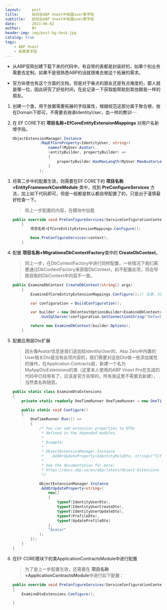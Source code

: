 ```yaml
---
layout:     post
title:      如何在ABP Vnext中拓展user表字段
subtitle:   如何在ABP Vnext中拓展user表字段
date:       2023-06-02
author:     BY
header-img: img/post-bg-desk.jpg
catalog: true
tags:
    - ABP Vnext
    - 拓展表字段
---
```


* 从ABP官网创建下载下来的代码中，有自带的表都是封装好的，如果个别业务需要去定制，如果不是很熟悉ABP的话就很难去做这个拓展的需求。

* 官方纵使也有这个方面的文档，但是对于柴点的朋友还是有点难度的，鄙人就是哪一位，因此研究了好些时间，在此记录一下获取能帮助到其他跟我一样的朋友。

1. 创建一个类，用于放置需要拓展的字段属性，根据规范这部分属于聚合根，放在Domain下即可，不需要去继承IdentityUser，血一样的教训····
2. 在 EF CORE下的 **项目名称+EfCoreEntityExtensionMappings** 对用户名新增字段。
    ``` C#
    ObjectExtensionManager.Instance
                .MapEfCoreProperty<IdentityUser, string>(
                    nameof(MyUser.Avatar),
                    (entityBuilder, propertyBuilder) =>
                    {
                        propertyBuilder.HasMaxLength(MyUser.MaxAvatarLength);
                    }
                );
    ```

3. 将第二步中的配置生效，则需要在EF CORE下的 **项目名称+EntityFrameworkCoreModule** 类中，找到 **PreConfigureServices** 方法，加上如下代码即可，但是一般都是默认都自带配置了的，只是出于谨慎最好检查一下。
    > 将上一步配置的内容，在模块中加载

    ```C#
    public override void PreConfigureServices(ServiceConfigurationContext context)
        {
            项目名称+EfCoreEntityExtensionMappings.Configure();

            base.PreConfigureServices(context);
        }
    ```

4. 配置 **项目名称+MigrationsDbContextFactory**类中的 **CreateDbContext**。
    > 同上一步，在DbContextFactory中进行同样配置，一些情况下我们需要通过DbContextFactory来获取DbContext，如不配置此项，将会导致获取的DbContext中内容不一致。
    ```C#
    public ExamineDbContext CreateDbContext(string[] args)
        {
            ExamineEfCoreEntityExtensionMappings.Configure();// 注意，只是这一行

            var configuration = BuildConfiguration();

            var builder = new DbContextOptionsBuilder<ExamineDbContext>()
                .UseSqlServer(configuration.GetConnectionString("Default")/*, MySqlServerVersion.LatestSupportedServerVersion*/);

            return new ExamineDbContext(builder.Options);
        }
    ```

5. 配置应用层Dto扩展
    > 因头像Avatar信息是我们追加给IdentityUser的，Abp Zero中内置的User相关Dto是没有此项内容的，我们需要对这些Dto做一些添加属性的操作。在Application.Contracts层，新建一个名为MyAppDtoExtensions的类（这里本人使用的ABP Vnext Pro在生成的代码中已经带有了，应该是官方自带的，所有我这里不需要去新建），当然类名称随意。

    ```C#
    public static class ExamineDtoExtensions
    {
        private static readonly OneTimeRunner OneTimeRunner = new OneTimeRunner();

        public static void Configure()
        {
            OneTimeRunner.Run(() =>
            {
                /* You can add extension properties to DTOs
                 * defined in the depended modules.
                 *
                 * Example:
                 *
                 * ObjectExtensionManager.Instance
                 *   .AddOrUpdateProperty<IdentityRoleDto, string>("Title");
                 *
                 * See the documentation for more:
                 * https://docs.abp.io/en/abp/latest/Object-Extensions
                 */

                ObjectExtensionManager.Instance
                .AddOrUpdateProperty<string>(
                    new[]
                    {
                        typeof(IdentityUserDto),
                        typeof(IdentityUserCreateDto),
                        typeof(IdentityUserUpdateDto),
                        typeof(ProfileDto),
                        typeof(UpdateProfileDto)
                    },
                    "Avatar"
                );
            });
        }
    }
    ```

6. 在EF CORE模块下的类ApplicationContractsModule中进行配置
    > 为了是上一步配置生效，还需要在 **项目名称+ApplicationContractsModule**中进行如下配置：
    
    ```C#
    public override void PreConfigureServices(ServiceConfigurationContext context)
    {
        ExamineDtoExtensions.Configure();

    }
    ```